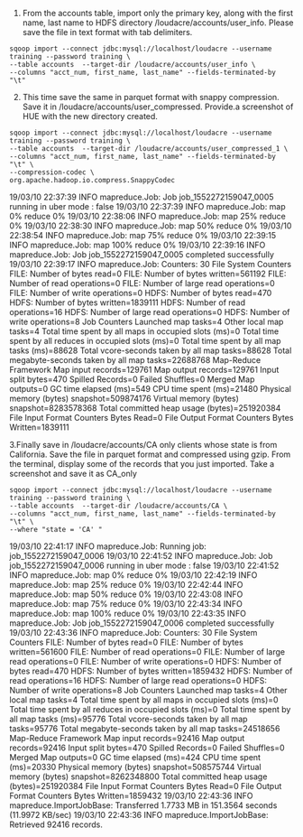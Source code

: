 1. From the accounts table, import only the primary key, along with the first name, last name to
HDFS directory /loudacre/accounts/user_info. Please save the file in text format with tab
delimiters.

```
sqoop import --connect jdbc:mysql://localhost/loudacre --username training --password training \
--table accounts  --target-dir /loudacre/accounts/user_info \
--columns "acct_num, first_name, last_name" --fields-terminated-by "\t"
```

2. This time save the same in parquet format with snappy compression. Save it in
/loudacre/accounts/user_compressed. Provide.a screenshot of HUE with the new directory
created.
```
sqoop import --connect jdbc:mysql://localhost/loudacre --username training --password training \
--table accounts  --target-dir /loudacre/accounts/user_compressed_1 \
--columns "acct_num, first_name, last_name" --fields-terminated-by "\t" \
--compression-codec \
org.apache.hadoop.io.compress.SnappyCodec
```


19/03/10 22:37:39 INFO mapreduce.Job: Job job_1552272159047_0005 running in uber mode : false
19/03/10 22:37:39 INFO mapreduce.Job:  map 0% reduce 0%
19/03/10 22:38:06 INFO mapreduce.Job:  map 25% reduce 0%
19/03/10 22:38:30 INFO mapreduce.Job:  map 50% reduce 0%
19/03/10 22:38:54 INFO mapreduce.Job:  map 75% reduce 0%
19/03/10 22:39:15 INFO mapreduce.Job:  map 100% reduce 0%
19/03/10 22:39:16 INFO mapreduce.Job: Job job_1552272159047_0005 completed successfully
19/03/10 22:39:17 INFO mapreduce.Job: Counters: 30
        File System Counters
                FILE: Number of bytes read=0
                FILE: Number of bytes written=561192
                FILE: Number of read operations=0
                FILE: Number of large read operations=0
                FILE: Number of write operations=0
                HDFS: Number of bytes read=470
                HDFS: Number of bytes written=1839111
                HDFS: Number of read operations=16
                HDFS: Number of large read operations=0
                HDFS: Number of write operations=8
        Job Counters
                Launched map tasks=4
                Other local map tasks=4
                Total time spent by all maps in occupied slots (ms)=0
                Total time spent by all reduces in occupied slots (ms)=0
                Total time spent by all map tasks (ms)=88628
                Total vcore-seconds taken by all map tasks=88628
                Total megabyte-seconds taken by all map tasks=22688768
        Map-Reduce Framework
                Map input records=129761
                Map output records=129761
                Input split bytes=470
                Spilled Records=0
                Failed Shuffles=0
                Merged Map outputs=0
                GC time elapsed (ms)=549
                CPU time spent (ms)=21480
                Physical memory (bytes) snapshot=509874176
                Virtual memory (bytes) snapshot=8283578368
                Total committed heap usage (bytes)=251920384
        File Input Format Counters
                Bytes Read=0
        File Output Format Counters
                Bytes Written=1839111
                




3.Finally save in /loudacre/accounts/CA only clients whose state is from California. Save the file
in parquet format and compressed using gzip. From the terminal, display some of the records
that you just imported. Take a screenshot and save it as CA_only

```
sqoop import --connect jdbc:mysql://localhost/loudacre --username training --password training \
--table accounts  --target-dir /loudacre/accounts/CA \
--columns "acct_num, first_name, last_name" --fields-terminated-by "\t" \
--where "state = 'CA' "
```

19/03/10 22:41:17 INFO mapreduce.Job: Running job: job_1552272159047_0006
19/03/10 22:41:52 INFO mapreduce.Job: Job job_1552272159047_0006 running in uber mode : false
19/03/10 22:41:52 INFO mapreduce.Job:  map 0% reduce 0%
19/03/10 22:42:19 INFO mapreduce.Job:  map 25% reduce 0%
19/03/10 22:42:44 INFO mapreduce.Job:  map 50% reduce 0%
19/03/10 22:43:08 INFO mapreduce.Job:  map 75% reduce 0%
19/03/10 22:43:34 INFO mapreduce.Job:  map 100% reduce 0%
19/03/10 22:43:35 INFO mapreduce.Job: Job job_1552272159047_0006 completed successfully
19/03/10 22:43:36 INFO mapreduce.Job: Counters: 30
        File System Counters
                FILE: Number of bytes read=0
                FILE: Number of bytes written=561600
                FILE: Number of read operations=0
                FILE: Number of large read operations=0
                FILE: Number of write operations=0
                HDFS: Number of bytes read=470
                HDFS: Number of bytes written=1859432
                HDFS: Number of read operations=16
                HDFS: Number of large read operations=0
                HDFS: Number of write operations=8
        Job Counters
                Launched map tasks=4
                Other local map tasks=4
                Total time spent by all maps in occupied slots (ms)=0
                Total time spent by all reduces in occupied slots (ms)=0
                Total time spent by all map tasks (ms)=95776
                Total vcore-seconds taken by all map tasks=95776
                Total megabyte-seconds taken by all map tasks=24518656
        Map-Reduce Framework
                Map input records=92416
                Map output records=92416
                Input split bytes=470
                Spilled Records=0
                Failed Shuffles=0
                Merged Map outputs=0
                GC time elapsed (ms)=424
                CPU time spent (ms)=20330
                Physical memory (bytes) snapshot=508575744
                Virtual memory (bytes) snapshot=8262348800
                Total committed heap usage (bytes)=251920384
        File Input Format Counters
                Bytes Read=0
        File Output Format Counters
                Bytes Written=1859432
19/03/10 22:43:36 INFO mapreduce.ImportJobBase: Transferred 1.7733 MB in 151.3564 seconds (11.9972 KB/sec)
19/03/10 22:43:36 INFO mapreduce.ImportJobBase: Retrieved 92416 records.
